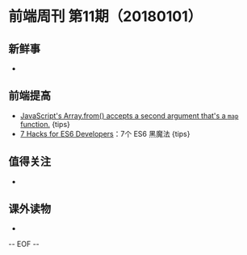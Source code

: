 # 前端周刊 第11期（20180101）

## 新鲜事
-

## 前端提高
- [JavaScript's Array.from() accepts a second argument that's a `map` function.](https://twitter.com/addyosmani/status/954254600193769473) {tips}
- [7 Hacks for ES6 Developers](https://medium.com/dailyjs/7-hacks-for-es6-developers-4e24ff425d0b)：7个 ES6 黑魔法 {tips}

## 值得关注
-

## 课外读物
-

[//]: # (分类图标
    新闻 {news}
    视频 {video}
    教程 {tutorial}
    代码 {code}
    演示 {demo}
    观点 {opinion}
    技巧 {tips}
    工具 {tools}
    书籍 {book}
    文档 {doc}
    GayHub {github}
    规范 {w3c}
    规范 {mdn}
  )

-- EOF --